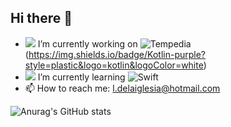 ## Hi there 👋


- ![](https://img.shields.io/badge/Android-Green?style=plastic&logo=android&logoColor=white) I’m currently working on ![Tempedia](https://github.com/lucianodelaiglesia/Tempedia)(https://img.shields.io/badge/Kotlin-purple?style=plastic&logo=kotlin&logoColor=white)
- ![](https://img.shields.io/badge/iOS-orange?style=plastic&logo=apple&logoColor=white) I’m currently learning ![Swift](https://img.shields.io/badge/Swift-orange?style=plastic&logo=swift&logoColor=white)  
- 📫 How to reach me: l.delaiglesia@hotmail.com

![Anurag's GitHub stats](https://github-readme-stats.vercel.app/api?username=lucianodelaiglesia&show_icons=true&theme=transparent)
